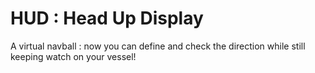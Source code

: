 # HUD : Head Up Display
A virtual navball : now you can define and check the direction while still keeping watch on your vessel!
